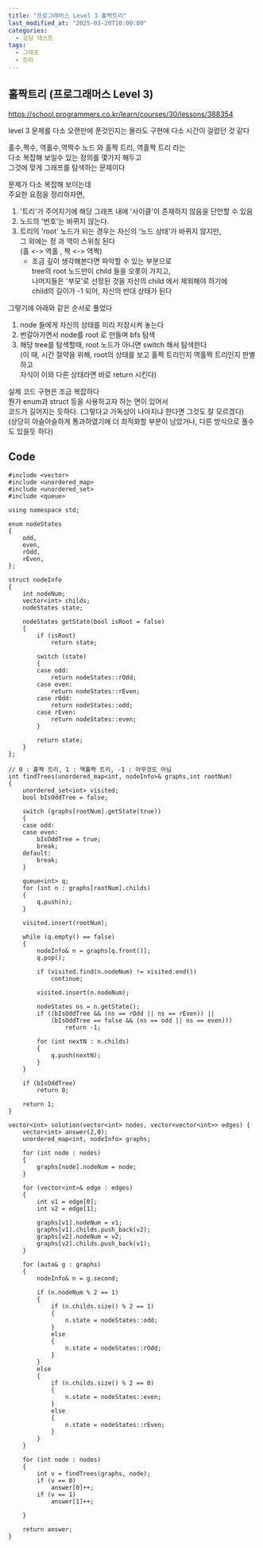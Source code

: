 ```yaml
---
title: "프로그래머스 Level 3 홀짝트리"
last_modified_at: "2025-03-20T10:00:00"
categories:
  - 코딩 테스트
tags:
  - 그래프
  - 트리
---
```


## 홀짝트리 (프로그래머스 Level 3)
 <https://school.programmers.co.kr/learn/courses/30/lessons/388354><br>

 level 3 문제를 다소 오랜만에 푼것인지는 몰라도 구현에 다소 시간이 걸렸던 것 같다<br>

 홀수,짝수, 역홀수,역짝수 노드 와 홀짝 트리, 역홀짝 트리 라는<br>
 다소 복잡해 보일수 있는 정의를 몇가지 해두고<br>
 그것에 맞게 그래프를 탐색하는 문제이다<br>

 문제가 다소 복잡해 보이는데<br>
 주요한 요점을 정리하자면,<br>
 1. '트리'가 주어지기에 해당 그래프 내에 '사이클'이 존재하지 않음을 단언할 수 있음<br>
 2. 노드의 '번호'는 바뀌지 않는다.<br>
 3. 트리의 'root' 노드가 되는 경우는 자신의 '노드 상태'가 바뀌지 않지만,<br>
    그 외에는 정 과 역이 스위칭 된다<br>
    (홀 <-> 역홀 , 짝 <-> 역짝)<br>
    - 조금 깊이 생각해본다면 파악할 수 있는 부분으로<br>
      tree의 root 노드만이 child 들을 오롯이 가지고,<br>
      나머지들은 '부모'로 선정된 것을 자신의 child 에서 제외해야 하기에<br>
      child의 길이가 -1 되어, 자신의 반대 상태가 된다<br>

 그렇기에 아래와 같은 순서로 풀었다<br>
 1. node 들에게 자신의 상태를 미리 저장시켜 놓는다<br>
 2. 번갈아가면서 node를 root 로 만들며 bfs 탐색<br>
 3. 해당 tree를 탐색할때, root 노드가 아니면 switch 해서 탐색한다<br>
    (이 때, 시간 절약을 위해, root의 상태를 보고 홀짝 트리인지 역홀짝 트리인지 판별하고<br>
     자식이 이와 다른 상태라면 바로 return 시킨다)<br>

 실제 코드 구현은 조금 복잡하다<br>
 뭔가 enum과 struct 등을 사용하고자 하는 면이 있어서<br>
 코드가 길어지는 듯하다. (그렇다고 가독성이 나아지냐 한다면 그것도 잘 모르겠다)<br>
 (상당히 아슬아슬하게 통과하였기에 더 최적화할 부분이 남았거나, 다른 방식으로 풀수도 있을듯 하다)<br>
 
## Code
```
#include <vector>
#include <unordered_map>
#include <unordered_set>
#include <queue>

using namespace std;

enum nodeStates
{
    odd,
    even,
    rOdd,
    rEven,
};

struct nodeInfo
{
    int nodeNum;
    vector<int> childs;
    nodeStates state;

    nodeStates getState(bool isRoot = false)
    {
        if (isRoot)
            return state;

        switch (state)
        {
        case odd:
            return nodeStates::rOdd;
        case even:
            return nodeStates::rEven;
        case rOdd:
            return nodeStates::odd;
        case rEven:
            return nodeStates::even;
        }

        return state;
    }
};

// 0 : 홀짝 트리, 1 : 역홀짝 트리, -1 : 아무것도 아님
int findTrees(unordered_map<int, nodeInfo>& graphs,int rootNum)
{
    unordered_set<int> visited;
    bool bIsOddTree = false; 

    switch (graphs[rootNum].getState(true))
    {
    case odd:
    case even:
        bIsOddTree = true;
        break;
    default:
        break;
    }

    queue<int> q;
    for (int n : graphs[rootNum].childs)
    {
        q.push(n);
    }

    visited.insert(rootNum);

    while (q.empty() == false)
    {
        nodeInfo& n = graphs[q.front()];
        q.pop();

        if (visited.find(n.nodeNum) != visited.end())
            continue;

        visited.insert(n.nodeNum);

        nodeStates ns = n.getState();
        if ((bIsOddTree && (ns == rOdd || ns == rEven)) ||
            (bIsOddTree == false && (ns == odd || ns == even)))
                return -1;

        for (int nextN : n.childs)
        {
            q.push(nextN);
        }
    }

    if (bIsOddTree)
        return 0;

    return 1;
}

vector<int> solution(vector<int> nodes, vector<vector<int>> edges) {
    vector<int> answer(2,0);
    unordered_map<int, nodeInfo> graphs;

    for (int node : nodes)
    {
        graphs[node].nodeNum = node;
    }

    for (vector<int>& edge : edges)
    {
        int v1 = edge[0];
        int v2 = edge[1];

        graphs[v1].nodeNum = v1;
        graphs[v1].childs.push_back(v2);
        graphs[v2].nodeNum = v2;
        graphs[v2].childs.push_back(v1);
    }

    for (auto& g : graphs)
    {
        nodeInfo& n = g.second;

        if (n.nodeNum % 2 == 1)
        {
            if (n.childs.size() % 2 == 1)
            {
                n.state = nodeStates::odd;
            }
            else
            {
                n.state = nodeStates::rOdd;
            }
        }
        else
        {
            if (n.childs.size() % 2 == 0)
            {
                n.state = nodeStates::even;
            }
            else
            {
                n.state = nodeStates::rEven;
            }
        }
    }

    for (int node : nodes)
    {
        int v = findTrees(graphs, node);
        if (v == 0)
            answer[0]++;
        if (v == 1)
            answer[1]++;

    }

    return answer;
}

```